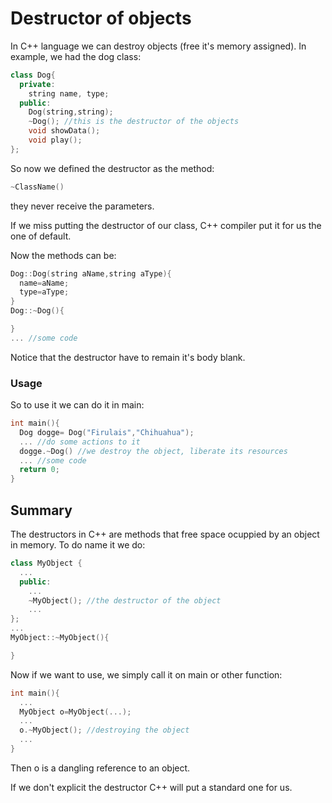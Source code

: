 # Destructor of objects
In C++ language we can destroy objects (free it's memory assigned).
In example, we had the dog class:
```C++
class Dog{
  private:
    string name, type;
  public:
    Dog(string,string);
    ~Dog(); //this is the destructor of the objects
    void showData();
    void play();
};
```
So now we defined the destructor as the method:
```C++
~ClassName()
```
they never receive the parameters.

If we miss putting the destructor of our class, C++ compiler put it for us the one of default.

Now the methods can be:
```C++
Dog::Dog(string aName,string aType){
  name=aName;
  type=aType;
}
Dog::~Dog(){

}
... //some code
```
Notice that the destructor have to remain it's body blank.

### Usage
So to use it we can do it in main:
```C++
int main(){
  Dog dogge= Dog("Firulais","Chihuahua");
  ... //do some actions to it
  dogge.~Dog() //we destroy the object, liberate its resources
  ... //some code
  return 0;
}
```
## Summary
The destructors in C++ are methods that free space ocuppied by an object in memory. To do name it we do:
```C++
class MyObject {
  ...
  public:
    ...
    ~MyObject(); //the destructor of the object
    ...
};
...
MyObject::~MyObject(){

}
```
Now if we want to use, we simply call it on main or other function:
```C++
int main(){
  ...
  MyObject o=MyObject(...);
  ...
  o.~MyObject(); //destroying the object
  ...
}
```
Then o is a dangling reference to an object.

If we don't explicit the destructor C++ will put a standard one for us.

